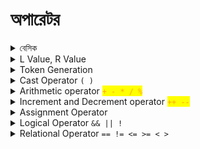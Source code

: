 # অপারেটর

<details>

<summary> বেসিক  </summary>

operator এর কাজ হলো operand এর উপর বিভিন্ন অপারেশন চালানো। a+b⁠ এখানে a এবং b হলো operand, + হলো operator. operand এবং operator মিলে যে কাজ করে তাকে expression বলে। C তে প্রতিটা expression এর শেষে সেমিকোলন দিতে হয়। সাধারণত expression এর মাধ্যমে variable এ ভ্যালু store করা হয়। expression এর আউটপুট constant ভ্যালু হয়।

&#x20;একটা expression নিজেও operand হতে পারে। যেমন- `(4-3) + (2-1)`

`<operand> <operator> <operand>`এই সিনট্যাক্স কে infix বলে।

``

</details>

<details>

<summary>L Value, R Value</summary>

lvalue মানে হলো এটা data store করতে পারে, এর একটা মেমোরি এড্রেস আছে, এবং এটা অবশ্যই একটা variable হবে, কোনোরকম constant, expression, function হবে না।

rvalue তে কোনোরকম data store করার সক্ষমতা থাকেনা, এগুলো constant, expression, function হয়।

</details>

<details>

<summary>Token Generation</summary>

Compilation process এর প্রথম ধাপ Lexical analysis. Lexical analyzer(source code স্ক্যান করে)  token এ কনভার্ট করে (যদি lexemes পাওয়া যায়)।  lexemes=  meaningful sequence of characters (highest). C তে বিভিন্ন ধরনের token আছে। যেমন:

```
1) Keywords: 
Examples- for, while, if etc.

2) Identifier
Examples- Variable name, function name etc.

3) Operators:
Examples- '+', '++', '-' etc.

4) Separators:
Examples- ', ' ';' etc
```

<img src=".gitbook/assets/Screenshot from 2022-04-14 16-56-46.png" alt="" data-size="original">

</details>

<details>

<summary>Cast Operator <code>( )</code></summary>

Cast Operator `( )`  দিয়ে explicit ভাবে একটা ডাটা টাইপ থেকে অন্য একটা ডাটা টাইপে কনভার্সন করা যায়।&#x20;

`(type_name) expression` হলো এর সিনট্যাক্স।



</details>

<details>

<summary>Arithmetic operator <mark style="color:orange;"><code>+ - * / %</code><code>⁠</code></mark></summary>

![](.gitbook/assets/qqq.png)

`*` `/` `%` এর অগ্রাধিকার (precedence) বেশি ( associativity বাম থেকে ডানে), এরপরের সিরিয়ালে আসবে `+` `-` (associativity বাম থেকে ডানে)। precedence একই লেভেলের হলে associativity দিয়ে হিসাব হয়। `*` `/` `%` এরা একই লেভেলের, এদের মধ্যে যে বামদিকে আসবে তার কাজই আগে হবে।

`/` এর মাধ্যমে Quotient(ভাগফল) বের হয়, `%` এর মাধ্যমে Remainder(ভাগশেষ) বের হয়।

`%` modulus operator শুধুমাত্র int এর জন্য প্রযোজ্য। modulus means the remainder part of integer division.

</details>

<details>

<summary>Increment and Decrement operator <mark style="color:orange;"><code>++ --</code></mark></summary>

এইগুলো একটা ভেরিয়েবলের ভ্যালুকে এক করে বাড়ায় বা কমায়। ধরি `a = 5;` সুতরাং, `a++` এর মানে হলো `a = a + 1;`

এই operator গুলোর সাথে **rvalue** দেয়া যায় না। `a++` হলো `a = a + 1;` এখানে `a` হলো lvalue, `a+1` হলো rvalue `(a+b)++` দিলে `(a+b)=(a+b)+1` হবে। এখানে বামদিকে `(a+b)` একটা  rvalue যেটা data store করতে পারেনা, এজন্য Increment এবং decrement operator এর সাথে rvalue দেয়া যায় না।

&#x20;`a++` হলো **post-increment operator বা postfix**. a = 5; এবং x = a++; দিলে x এর value হিসেবে আগে 5 assign হবে, তারপর a এর ভ্যালু increment হবে। এটা কোনো ভ্যারিয়েবলে ডাটা  assign এর সময়কার নিয়ম। &#x20;

```c
#include <stdio.h>  
  
int main()  
{  
  int a = 5;  
  int x;
  
    x = a++;  
  
    printf("x = %d\n", x); 
		
    // output x = 5, not 6 
  
  return 0;  
}
```



`++a` হলো **pre-increment operator বা prefix** , a = 5; এবং x = ++a; হলে এখানে আগে a এর ভ্যালু increment হয়ে 6 হবে, এবং তারপর x এর value হিসেবে assign হবে। এটাও কোনো ভ্যারিয়েবলে ডাটা  assign এর সময়কার নিয়ম। &#x20;

```c
#include <stdio.h>  
  
int main()  
{  
  int a = 5;  
  int x;
  
    x = ++a;  
  
    printf("x = %d\n", x); 
		
    // output x = 6, not 5
  
   return 0;  
}
```



Equation এর ক্ষেত্রে  **post-increment operator** আগে value **** কে Equation এ পাঠায়, তারপর ভ্যালু increment হবে।  যেমন- `a=5, b=5` হলে `a+++b` এর আউটপুট হবে 10.&#x20;

![](.gitbook/assets/1.png)

<img src=".gitbook/assets/Screenshot from 2022-04-14 18-08-35.png" alt="" data-size="original">



Equation এর ক্ষেত্রে  **pre-increment operator** আগে ভ্যালু increment হবে, তারপর value **** কে Equation এ পাঠায়,&#x20;

যেমন- `a=5, b=5` হলে `a+++b` এর আউটপুট হবে 10.

</details>

<details>

<summary>Assignment Operator</summary>

![](<.gitbook/assets/Screenshot from 2022-04-15 17-19-06.png>)

এটা দিয়ে variable এ value assign করার সময় lvalue এবং rvalue খেয়াল রাখতে হয়।

`a = a + b;` এটা সঠিক, `a + b = a;` এটা ভুল।

#### Shorthand (Arithmetic Assignment Operators)

আগে (যোগ/বিয়োগ/গুণ/ভাগ) করো, তারপর R value কে L value তে assign করো।

![](<.gitbook/assets/Screenshot from 2022-04-15 17-23-23.png>)

![](<.gitbook/assets/Screenshot from 2022-04-15 17-25-56.png>)



</details>

<details>

<summary>Logical Operator <code>&#x26;&#x26; || !</code></summary>

![](.gitbook/assets/logical-op.png)

&& এবং || কমপক্ষে দুইটা কন্ডিশনকে combine করে, তাই এরা বাইনারী operator। `&&` এর বেলায় দুইটা কন্ডিশনই সত্য কিনা যাচাই করা হয়। যখনই একটা কন্ডিশন false পাবে, এরপরের কন্ডিশন আর evaluate করা হবেনা, একে short circuit বলে। && এর দুইপাশে দুইটা কন্ডিশন না হয়ে যদি একটা expression থাকে এবং যদি এটার ভ্যালু শূন্য এর বেশি হয়, তাহলে expression হওয়া সত্ত্বেও আউটপুট true হবে।&#x20;

&#x20;`||` এর বেলায় কমপক্ষে একটা কন্ডিশন সত্য কিনা সেটা যাচাই করা হয়। যখনই একটা কন্ডিশন true পাবে, এরপরের কন্ডিশন আর evaluate করা হবেনা, যা  `||` এর short circuit।

`!` operator কন্ডিশনকে complement হিসেবে দেখে। (complement= true becomes false, false becomes true).

true, false এর আউটপুট বুলিয়ানে হয়, true= 1, false= 0

![](.gitbook/assets/not-op.png)

</details>

<details>

<summary>Relational Operator <code>== != &#x3C;= >= &#x3C; ></code></summary>

![](.gitbook/assets/relational-op.png)

এদের সবারই দুইটা operand লাগে তাই এরা বাইনারী operator.  এরা হয় true নয়তো false আউটপুট দিবে। তাই দুইটা value সত্য নাকি মিথ্যা সেটা বের করতে এই operator ব্যবহার করা হয়।

</details>

